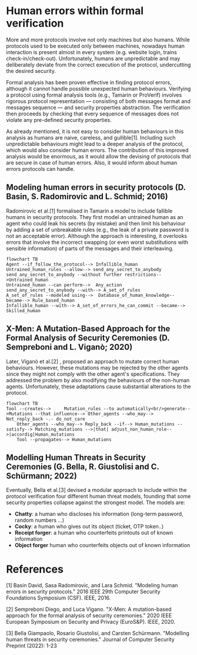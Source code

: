 
# Human errors within formal verification
More and more protocols involve not only machines but also humans. While protocols used to be executed only between machines, nowadays human interaction is present almost in every system (e.g. website login, trains check-in/check-out).
 Unfortunately, humans are unpredictable and may deliberately deviate from the correct execution of the protocol, undercutting the desired security.

 Formal analysis has been proven effective in finding protocol errors, although it cannot handle possible unexpected human behaviours. 
 Verifying a protocol using formal analysis tools (e.g., Tamarin or ProVerif) involves rigorous protocol representation — consisting of both messages format and messages sequence — and security properties abstraction. 
The verification then proceeds by checking that every sequence of messages does not violate any pre-defined security properties. 

 As already mentioned, it is not easy to consider human behaviours in this analysis as humans are naive, careless, and gullible[1]. 
 Including such unpredictable behaviours might lead to a deeper analysis of the protocol, which would also consider human errors.
 The contribution of this improved analysis would be enormous, as it would allow the devising of protocols that are secure in case of human errors. Also, it would inform about human errors protocols can handle.


## Modeling human errors in security protocols (D. Basin, S. Radomirovic and L. Schmid; 2016)
 Radomirovic et al.[1] formalised in Tamarin a model to include fallible humans in security protocols. They first model an untrained human as an agent who could leak his secrets (by mistake) and then limit his behaviour by adding a set of unbreakable rules (e.g., the leak of a private password is not an acceptable error). 
 Although the approach is interesting, it overlooks errors that involve the incorrect swapping (or even worst substitutions with sensible information) of parts of the messages and their interleaving.
```mermaid
flowchart TB
Agent --if_follow_the_protocol--> Infallible_human
Untrained_human_rules --allow--> send_any_secret_to_anybody
send_any_secret_to_anybody --without further restrictions-->Untrained_human
Untrained_human --can perform-->  Any_action
send_any_secret_to_anybody --with--> A_set_of_rules 
A_set_of_rules --modeled using-->  Database_of_human_knowledge--became--> Rule_based_human
Infallible_human --with--> A_set_of_errors_he_can_commit --became--> Skilled_human
```
## X-Men: A Mutation-Based Approach for the Formal Analysis of Security Ceremonies (D. Sempreboni and L. Viganò; 2020)
 Later, Viganò et al.[2] , proposed an approach to mutate correct human behaviours. However, these mutations may be rejected by the other agents since they might not comply with the other agent's specifications.
They addressed the problem by also modifying the behaviours of the non-human agents.
 Unfortunately, these adaptations cause substantial alterations to the protocol.
```mermaid
flowchart TB
Tool --creates-->     Mutation_rules --to automatically<br/>generate-->Mutations --that influence--> Other_agents --who_may--> Not_reply_back -.- do_not_care
    Other_agents --who_may--> Reply_back --if--> Human_mutations --satisfy--> Matching_mutations -->|that| adjust_non_human_role-->|accordig|Human_mutations
    Tool --propagates--> Human_mutations 
```

## Modelling Human Threats in Security Ceremonies (G. Bella, R. Giustolisi and C. Schürmann; 2022)

Eventually, Bella et al.[3] devised a modular approach to include within the protocol verification four different human threat models, founding that some security properties collapse against the strongest model.
The models are:
- **Chatty**: a human who discloses his information (long-term password, random numbers ...)
- **Cocky**: a human who gives out its object (ticket, OTP token..)
- **Receipt forger**: a human who counterfeits printouts out of known information
- **Object forger** human who counterfeits objects out of known information

# References

[1] Basin David, Sasa Radomirovic, and Lara Schmid. "Modeling human errors in security protocols." 2016 IEEE 29th Computer Security Foundations Symposium (CSF). IEEE, 2016.

[2] Sempreboni Diego, and Luca Vigano. "X-Men: A mutation-based approach for the formal analysis of security ceremonies." 2020 IEEE European Symposium on Security and Privacy (EuroS&P). IEEE, 2020.

[3] Bella Giampaolo, Rosario Giustolisi, and Carsten Schürmann. "Modelling human threats in security ceremonies." Journal of Computer Security Preprint (2022): 1-23
